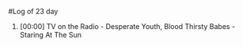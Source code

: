 #Log of 23 day

1. [00:00] TV on the Radio - Desperate Youth, Blood Thirsty Babes - Staring At The Sun

